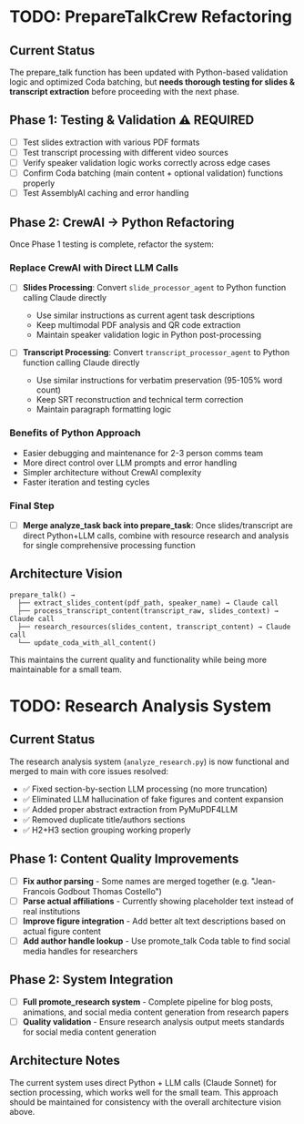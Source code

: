 # TODO: PrepareTalkCrew Refactoring

## Current Status
The prepare_talk function has been updated with Python-based validation logic and optimized Coda batching, but **needs thorough testing for slides & transcript extraction** before proceeding with the next phase.

## Phase 1: Testing & Validation ⚠️ REQUIRED
- [ ] Test slides extraction with various PDF formats
- [ ] Test transcript processing with different video sources  
- [ ] Verify speaker validation logic works correctly across edge cases
- [ ] Confirm Coda batching (main content + optional validation) functions properly
- [ ] Test AssemblyAI caching and error handling

## Phase 2: CrewAI → Python Refactoring
Once Phase 1 testing is complete, refactor the system:

### Replace CrewAI with Direct LLM Calls
- [ ] **Slides Processing**: Convert `slide_processor_agent` to Python function calling Claude directly
  - Use similar instructions as current agent task descriptions
  - Keep multimodal PDF analysis and QR code extraction
  - Maintain speaker validation logic in Python post-processing
  
- [ ] **Transcript Processing**: Convert `transcript_processor_agent` to Python function calling Claude directly  
  - Use similar instructions for verbatim preservation (95-105% word count)
  - Keep SRT reconstruction and technical term correction
  - Maintain paragraph formatting logic

### Benefits of Python Approach
- Easier debugging and maintenance for 2-3 person comms team
- More direct control over LLM prompts and error handling
- Simpler architecture without CrewAI complexity
- Faster iteration and testing cycles

### Final Step
- [ ] **Merge analyze_task back into prepare_task**: Once slides/transcript are direct Python+LLM calls, combine with resource research and analysis for single comprehensive processing function

## Architecture Vision
```
prepare_talk() → 
  ├── extract_slides_content(pdf_path, speaker_name) → Claude call
  ├── process_transcript_content(transcript_raw, slides_context) → Claude call  
  ├── research_resources(slides_content, transcript_content) → Claude call
  └── update_coda_with_all_content()
```

This maintains the current quality and functionality while being more maintainable for a small team.

# TODO: Research Analysis System

## Current Status
The research analysis system (`analyze_research.py`) is now functional and merged to main with core issues resolved:
- ✅ Fixed section-by-section LLM processing (no more truncation)
- ✅ Eliminated LLM hallucination of fake figures and content expansion  
- ✅ Added proper abstract extraction from PyMuPDF4LLM
- ✅ Removed duplicate title/authors sections
- ✅ H2+H3 section grouping working properly

## Phase 1: Content Quality Improvements
- [ ] **Fix author parsing** - Some names are merged together (e.g. "Jean-Francois Godbout Thomas Costello")
- [ ] **Parse actual affiliations** - Currently showing placeholder text instead of real institutions
- [ ] **Improve figure integration** - Add better alt text descriptions based on actual figure content
- [ ] **Add author handle lookup** - Use promote_talk Coda table to find social media handles for researchers

## Phase 2: System Integration  
- [ ] **Full promote_research system** - Complete pipeline for blog posts, animations, and social media content generation from research papers
- [ ] **Quality validation** - Ensure research analysis output meets standards for social media content generation

## Architecture Notes
The current system uses direct Python + LLM calls (Claude Sonnet) for section processing, which works well for the small team. This approach should be maintained for consistency with the overall architecture vision above.